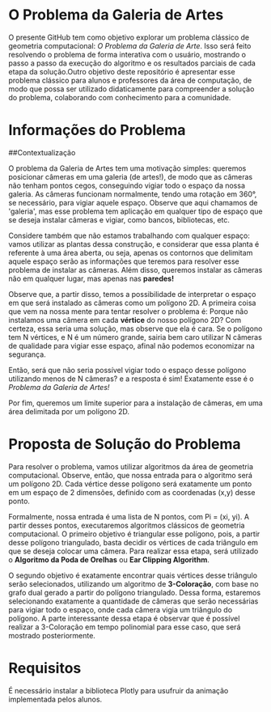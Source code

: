 # O Problema da Galeria de Artes

O presente GitHub tem como objetivo explorar um problema clássico de geometria computacional: *O Problema da Galeria de Arte*. Isso será feito resolvendo o problema de forma interativa com o usuário, mostrando o passo a passo da execução do algoritmo e os resultados parciais de cada etapa da solução.Outro objetivo deste repositório é apresentar esse problema clássico para alunos e professores da área de computação, de modo que possa ser utilizado didaticamente para compreender a solução do problema, colaborando com conhecimento para a comunidade.

# Informações do Problema

##Contextualização

O problema da Galeria de Artes tem uma motivação simples: queremos posicionar câmeras em uma galeria (de artes!), de modo que as câmeras não tenham pontos cegos, conseguindo vigiar todo o espaço da nossa galeria. As câmeras funcionam normalmente, tendo uma rotação em 360°, se necessário, para vigiar aquele espaço. Observe que aqui chamamos de 'galeria', mas esse problema tem  aplicação em qualquer tipo de espaço que se deseja instalar câmeras e vigiar, como bancos, bibliotecas, etc.

Considere também que não estamos trabalhando com qualquer espaço: vamos utilizar as plantas dessa construção, e considerar que essa planta é referente à uma área aberta, ou seja, apenas os contornos que delimitam aquele espaço serão as informações que teremos para resolver esse problema de instalar as câmeras. Além disso, queremos instalar as câmeras não em qualquer lugar, mas apenas nas **paredes!**

Observe que, a partir disso, temos a possibilidade de interpretar o espaço em que será instalado as câmeras como um polígono 2D. A primeira coisa que vem na nossa mente para tentar resolver o problema é: Porque não instalamos uma câmera em cada **vértice** do nosso polígono 2D? Com certeza, essa seria uma solução, mas observe que ela é cara. Se o polígono tem N vértices, e N é um número grande, sairia bem caro utilizar N câmeras de qualidade para vigiar esse espaço, afinal não podemos economizar na segurança.

Então, será que não seria possível vigiar todo o espaço desse polígono utilizando menos de N câmeras? e a resposta é sim!  Exatamente esse é o *Problema da Galeria de Artes!*

Por fim, queremos um limite superior para a instalação de câmeras, em uma área delimitada por um polígono 2D.

# Proposta de Solução do Problema

Para resolver o problema, vamos utilizar algoritmos da área de geometria computacional. Observe, então, que nossa entrada para o algoritmo será um polígono 2D. Cada vértice desse polígono será exatamente um ponto em um espaço de 2 dimensões, definido com as coordenadas (x,y) desse ponto.

Formalmente, nossa entrada é uma lista de N pontos, com Pi = (xi, yi). A partir desses pontos, executaremos algoritmos clássicos de geometria computacional. O primeiro objetivo é triangular esse polígono, pois, a partir desse polígono triangulado, basta decidir os vértices de cada triângulo em que se deseja colocar uma câmera. Para realizar essa etapa, será utilizado o **Algoritmo da Poda de Orelhas** ou **Ear Clipping Algorithm**.

O segundo objetivo é exatamente encontrar quais vértices desse triângulo serão selecionados, utilizando um algoritmo de **3-Coloração**, com base no grafo dual gerado a partir do polígono triangulado. Dessa forma, estaremos selecionando exatamente a quantidade de câmeras que serão necessárias para vigiar todo o espaço, onde cada câmera vigia um triângulo do polígono. A parte interessante dessa etapa é observar que é possível realizar a 3-Coloração em tempo polinomial para esse caso, que será mostrado posteriormente.


# Requisitos

É necessário instalar a biblioteca Plotly para usufruir da animação implementada pelos alunos.

